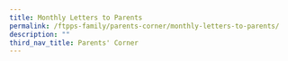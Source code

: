 ```yaml
---
title: Monthly Letters to Parents
permalink: /ftpps-family/parents-corner/monthly-letters-to-parents/
description: ""
third_nav_title: Parents' Corner
---
```

